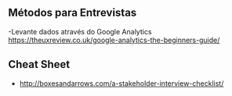 ## Métodos para Entrevistas

-Levante dados através do Google Analytics
https://theuxreview.co.uk/google-analytics-the-beginners-guide/

## Cheat Sheet
- http://boxesandarrows.com/a-stakeholder-interview-checklist/
